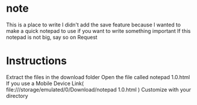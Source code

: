 # note
This is a place to write I didn't add the save feature because I wanted to make a quick notepad to use if you want to write something important
If this notepad is not big, say so on Request
# Instructions
Extract the files in the download folder 
Open the file called notepad 1.0.html
If you use a Mobile Device
Link(
file:///storage/emulated/0/Download/notepad 1.0.html
)
Customize with your directory
